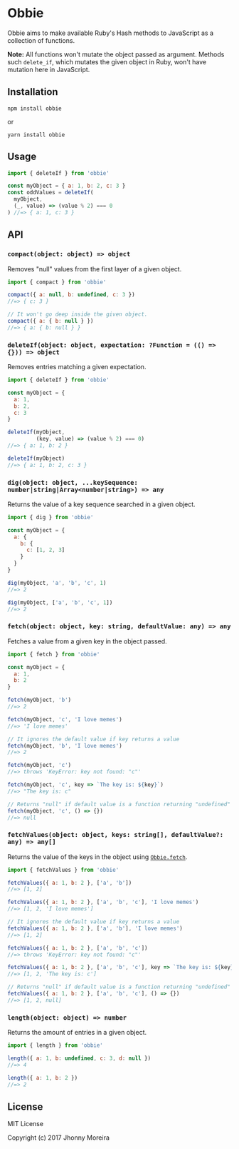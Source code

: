# Obbie

Obbie aims to make available Ruby's Hash methods to JavaScript as a collection of functions.

**Note:** All functions won't mutate the object passed as argument. Methods such `delete_if`, which mutates the given object in Ruby, won't have mutation here in JavaScript.

## Installation

`npm install obbie`

or

`yarn install obbie`

## Usage

```javascript
import { deleteIf } from 'obbie'

const myObject = { a: 1, b: 2, c: 3 }
const oddValues = deleteIf(
  myObject,
  (_, value) => (value % 2) === 0
) //=> { a: 1, c: 3 }
```

## API

### `compact(object: object) => object`

Removes "null" values from the first layer of a given object.

```javascript
import { compact } from 'obbie'

compact({ a: null, b: undefined, c: 3 })
//=> { c: 3 }

// It won't go deep inside the given object.
compact({ a: { b: null } })
//=> { a: { b: null } }
```

### `deleteIf(object: object, expectation: ?Function = (() => {})) => object`

Removes entries matching a given expectation.

```javascript
import { deleteIf } from 'obbie'

const myObject = {
  a: 1,
  b: 2,
  c: 3
}

deleteIf(myObject,
         (key, value) => (value % 2) === 0)
//=> { a: 1, b: 2 }

deleteIf(myObject)
//=> { a: 1, b: 2, c: 3 }
```

### `dig(object: object, ...keySequence: number|string|Array<number|string>) => any`

Returns the value of a key sequence searched in a given object.

```javascript
import { dig } from 'obbie'

const myObject = {
  a: {
    b: {
      c: [1, 2, 3]
    }
  }
}

dig(myObject, 'a', 'b', 'c', 1)
//=> 2

dig(myObject, ['a', 'b', 'c', 1])
//=> 2
```

### `fetch(object: object, key: string, defaultValue: any) => any`

Fetches a value from a given key in the object passed.

```javascript
import { fetch } from 'obbie'

const myObject = {
  a: 1,
  b: 2
}

fetch(myObject, 'b')
//=> 2

fetch(myObject, 'c', 'I love memes')
//=> 'I love memes'

// It ignores the default value if key returns a value
fetch(myObject, 'b', 'I love memes')
//=> 2

fetch(myObject, 'c')
//=> throws 'KeyError: key not found: "c"'

fetch(myObject, 'c', key => `The key is: ${key}`)
//=> "The key is: c"

// Returns "null" if default value is a function returning "undefined"
fetch(myObject, 'c', () => {})
//=> null
```

### `fetchValues(object: object, keys: string[], defaultValue?: any) => any[]`

Returns the value of the keys in the object using [`Obbie.fetch`](https://git.io/vpiD9).

```javascript
import { fetchValues } from 'obbie'

fetchValues({ a: 1, b: 2 }, ['a', 'b'])
//=> [1, 2]

fetchValues({ a: 1, b: 2 }, ['a', 'b', 'c'], 'I love memes')
//=> [1, 2, 'I love memes']

// It ignores the default value if key returns a value
fetchValues({ a: 1, b: 2 }, ['a', 'b'], 'I love memes')
//=> [1, 2]

fetchValues({ a: 1, b: 2 }, ['a', 'b', 'c'])
//=> throws 'KeyError: key not found: "c"'

fetchValues({ a: 1, b: 2 }, ['a', 'b', 'c'], key => `The key is: ${key}`)
//=> [1, 2, 'The key is: c']

// Returns "null" if default value is a function returning "undefined"
fetchValues({ a: 1, b: 2 }, ['a', 'b', 'c'], () => {})
//=> [1, 2, null]
```

### `length(object: object) => number`

Returns the amount of entries in a given object.

```javascript
import { length } from 'obbie'

length({ a: 1, b: undefined, c: 3, d: null })
//=> 4

length({ a: 1, b: 2 })
//=> 2
```

## License

MIT License

Copyright (c) 2017 Jhonny Moreira
